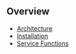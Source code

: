 ## Overview

- [Architecture](./overview)
- [Installation](./install)
- [Service Functions](./topics)
